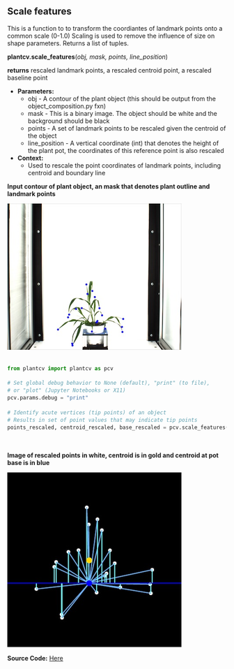 ## Scale features

This is a function to to transform the coordiantes of landmark points onto a common scale (0-1.0)
Scaling is used to remove the influence of size on shape parameters. Returns a list of tuples.

**plantcv.scale_features**(*obj, mask, points, line_position*)

**returns** rescaled landmark points, a rescaled centroid point, a rescaled baseline point

- **Parameters:**
    - obj - A contour of the plant object (this should be output from the object_composition.py fxn)
    - mask - This is a binary image. The object should be white and the background should be black
    - points - A set of landmark points to be rescaled given the centroid of the object
    - line_position - A vertical coordinate (int) that denotes the height of the plant pot, the coordinates of this reference point is also rescaled
- **Context:**
    - Used to rescale the point coordinates of landmark points, including centroid and boundary line
    
**Input contour of plant object, an mask that denotes plant outline and landmark points**

![Screenshot](img/documentation_images/scale_features/av_output.jpg)

```python

from plantcv import plantcv as pcv

# Set global debug behavior to None (default), "print" (to file), 
# or "plot" (Jupyter Notebooks or X11)
pcv.params.debug = "print"

# Identify acute vertices (tip points) of an object
# Results in set of point values that may indicate tip points
points_rescaled, centroid_rescaled, base_rescaled = pcv.scale_features(obj, mask, landmark_points, 
                                                                       boundary_line_position)
                                                                       
```

**Image of rescaled points in white, centroid is in gold and centroid at pot base is in blue**

![Screenshot](img/documentation_images/scale_features/sf_output.jpg)

**Source Code:** [Here](https://github.com/danforthcenter/plantcv/blob/master/plantcv/plantcv/scale_features.py)

